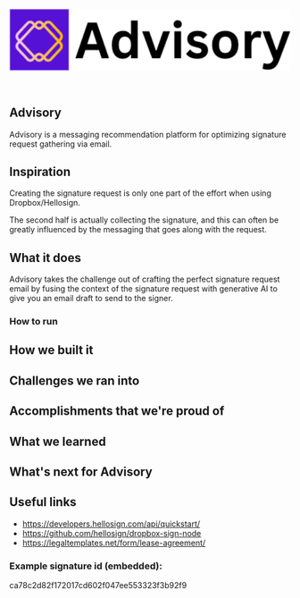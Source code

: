 <p align='center'>
    <img src='./img/logo.png' width=600 />
</p>
<br/>

Advisory
---


Advisory is a messaging recommendation platform for optimizing signature request gathering via email.

## Inspiration

Creating the signature request is only one part of the effort when using Dropbox/Hellosign.

The second half is actually collecting the signature, and this can often be greatly influenced by the messaging that goes along with the request.


## What it does

Advisory takes the challenge out of crafting the perfect signature request email by fusing the context of the signature request with generative AI to give you an email draft to send to the signer.

### How to run

## How we built it

## Challenges we ran into

## Accomplishments that we're proud of

## What we learned

## What's next for Advisory


## Useful links
* https://developers.hellosign.com/api/quickstart/
* https://github.com/hellosign/dropbox-sign-node
* https://legaltemplates.net/form/lease-agreement/

### Example signature id (embedded):
ca78c2d82f172017cd602f047ee553323f3b92f9